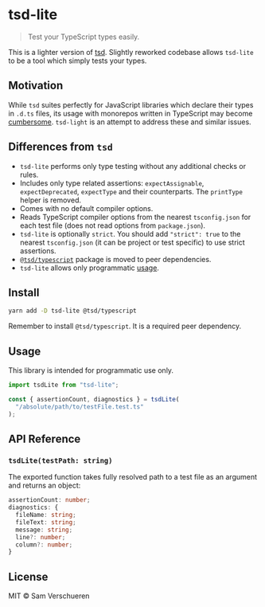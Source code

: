 # tsd-lite

> Test your TypeScript types easily.

This is a lighter version of [tsd](https://npmjs.com/package/tsd). Slightly reworked codebase allows `tsd-lite` to be a tool which simply tests your types.

## Motivation

While `tsd` suites perfectly for JavaScript libraries which declare their types in `.d.ts` files, its usage with monorepos written in TypeScript may become [cumbersome](https://github.com/SamVerschueren/tsd/issues/32). `tsd-light` is an attempt to address these and similar issues.

## Differences from `tsd`

- `tsd-lite` performs only type testing without any additional checks or rules.
- Includes only type related assertions: `expectAssignable`, `expectDeprecated`, `expectType` and their counterparts. The `printType` helper is removed.
- Comes with no default compiler options.
- Reads TypeScript compiler options from the nearest `tsconfig.json` for each test file (does not read options from `package.json`).
- `tsd-lite` is optionally `strict`. You should add `"strict": true` to the nearest `tsconfig.json` (it can be project or test specific) to use strict assertions.
- [`@tsd/typescript`](https://npmjs.com/package/@tsd/typescript) package is moved to peer dependencies.
- `tsd-lite` allows only programmatic [usage](#usage).

## Install

```bash
yarn add -D tsd-lite @tsd/typescript
```

Remember to install `@tsd/typescript`. It is a required peer dependency.

## Usage

This library is intended for programmatic use only.

```ts
import tsdLite from "tsd-lite";

const { assertionCount, diagnostics } = tsdLite(
  "/absolute/path/to/testFile.test.ts"
);
```

## API Reference

### `tsdLite(testPath: string)`

The exported function takes fully resolved path to a test file as an argument and returns an object:

```ts
assertionCount: number;
diagnostics: {
  fileName: string;
  fileText: string;
  message: string;
  line?: number;
  column?: number;
}
```

## License

MIT © Sam Verschueren
